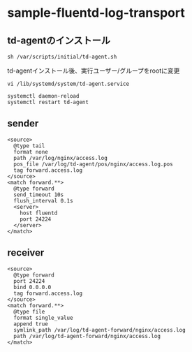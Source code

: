 # sample-fluentd-log-transport

## td-agentのインストール
```
sh /var/scripts/initial/td-agent.sh
```

td-agentインストール後、実行ユーザー/グループをrootに変更
```
vi /lib/systemd/system/td-agent.service

systemctl daemon-reload
systemctl restart td-agent
```

## sender
```
<source>
  @type tail
  format none
  path /var/log/nginx/access.log
  pos_file /var/log/td-agent/pos/nginx/access.log.pos
  tag forward.access.log
</source>
<match forward.**>
  @type forward
  send_timeout 10s
  flush_interval 0.1s
  <server>
    host fluentd
    port 24224
  </server>
</match>
```

## receiver
```
<source>
  @type forward
  port 24224
  bind 0.0.0.0
  tag forward.access.log
</source>
<match forward.**>
  @type file
  format single_value
  append true
  symlink_path /var/log/td-agent-forward/nginx/access.log
  path /var/log/td-agent-forward/nginx/access.log
</match>
```

